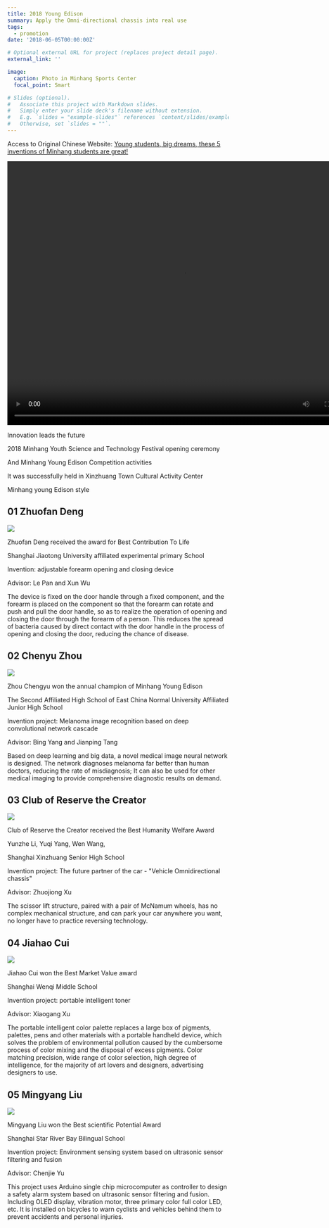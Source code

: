 ```yaml
---
title: 2018 Young Edison
summary: Apply the Omni-directional chassis into real use
tags:
  - promotion
date: '2018-06-05T00:00:00Z'

# Optional external URL for project (replaces project detail page).
external_link: ''

image:
  caption: Photo in Minhang Sports Center
  focal_point: Smart

# Slides (optional).
#   Associate this project with Markdown slides.
#   Simply enter your slide deck's filename without extension.
#   E.g. `slides = "example-slides"` references `content/slides/example-slides.md`.
#   Otherwise, set `slides = ""`.
---
```

Access to Original Chinese Website: [Young students, big dreams, these 5 inventions of Minhang students are great!](https://www.sohu.com/a/234144674_503549)

<video src="./11.11/1.mp4" width="800px" height="600px" controls="controls"></video>

Innovation leads the future

2018 Minhang Youth Science and Technology Festival opening ceremony

And Minhang Young Edison Competition activities

It was successfully held in Xinzhuang Town Cultural Activity Center

Minhang young Edison style

<h2>01 Zhuofan Deng</h2>

![](./1.jpeg)

Zhuofan Deng received the award for Best Contribution To Life

Shanghai Jiaotong University affiliated experimental primary School

Invention: adjustable forearm opening and closing device

Advisor: Le Pan and Xun Wu

The device is fixed on the door handle through a fixed component, and the forearm is placed on the component so that the forearm can rotate and push and pull the door handle, so as to realize the operation of opening and closing the door through the forearm of a person. This reduces the spread of bacteria caused by direct contact with the door handle in the process of opening and closing the door, reducing the chance of disease.

<h2>02 Chenyu Zhou</h2>

![](./2.jpeg)

Zhou Chengyu won the annual champion of Minhang Young Edison

The Second Affiliated High School of East China Normal University Affiliated Junior High School

Invention project: Melanoma image recognition based on deep convolutional network cascade

Advisor: Bing Yang and Jianping Tang

Based on deep learning and big data, a novel medical image neural network is designed. The network diagnoses melanoma far better than human doctors, reducing the rate of misdiagnosis; It can also be used for other medical imaging to provide comprehensive diagnostic results on demand.

<h2>03 Club of Reserve the Creator</h2>

![](./3.jpeg)

Club of Reserve the Creator received the Best Humanity Welfare Award

Yunzhe Li, Yuqi Yang, Wen Wang, 

Shanghai Xinzhuang Senior High School

Invention project: The future partner of the car - "Vehicle Omnidirectional chassis"

Advisor: Zhuojiong Xu

The scissor lift structure, paired with a pair of McNamum wheels, has no complex mechanical structure, and can park your car anywhere you want, no longer have to practice reversing technology.

<h2>04 Jiahao Cui</h2>

![](./4.jpeg)

Jiahao Cui won the Best Market Value award

Shanghai Wenqi Middle School

Invention project: portable intelligent toner

Advisor: Xiaogang Xu

The portable intelligent color palette replaces a large box of pigments, palettes, pens and other materials with a portable handheld device, which solves the problem of environmental pollution caused by the cumbersome process of color mixing and the disposal of excess pigments. Color matching precision, wide range of color selection, high degree of intelligence, for the majority of art lovers and designers, advertising designers to use.

<h2>05 Mingyang Liu</h2>

![](./5.jpeg)

Mingyang Liu won the Best scientific Potential Award

Shanghai Star River Bay Bilingual School

Invention project: Environment sensing system based on ultrasonic sensor filtering and fusion

Advisor: Chenjie Yu

This project uses Arduino single chip microcomputer as controller to design a safety alarm system based on ultrasonic sensor filtering and fusion. Including OLED display, vibration motor, three primary color full color LED, etc. It is installed on bicycles to warn cyclists and vehicles behind them to prevent accidents and personal injuries.
